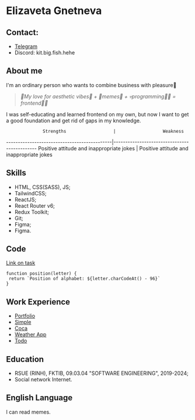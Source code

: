 # Elizaveta Gnetneva

## Сontact: 

- [Telegram](https://t.me/kittoruFromHell)
- Discord: kit.big.fish.hehe


## About me

I'm an ordinary person who wants to combine business with pleasure🌸 

> *🌊My love for aesthetic vibes🌼 + 💅memes🤡 + 💀programming👩‍💻 = frontend🔨🦈*

I was self-educating and learned frontend on my own, but now I want to get a good foundation and get rid of gaps in my knowledge.

                  Strengths                  |                  Weakness
---------------------------------------------|---------------------------------------------
  Positive attitude and inappropriate jokes  |  Positive attitude and inappropriate jokes


## Skills

- HTML, CSS(SASS), JS;
- TailwindCSS;
- ReactJS;
- React Router v6;
- Redux Toolkit;
- Git;
- Figma;
- Figma.


## Code

[Link on task](https://www.codewars.com/kata/reviews/5808e2076b65bff355000091/groups/58785870d166c7dfc1000783)

```
function position(letter) {
 return `Position of alphabet: ${letter.charCodeAt() - 96}`
}
```


## Work Experience

- [Portfolio](https://kittoru.github.io/Portfolio-2024/)
- [Simple](https://kittoru.github.io/Simple/)
- [Coca](https://kittoru.github.io/Coca/)
- [Weather App](https://kittoru.github.io/weather-redux/)
- [Todo](https://kittoru.github.io/Todo-List/)


## Education

- RSUE (RINH), FKTIB, 09.03.04 "SOFTWARE ENGINEERING", 2019-2024;
- Social network Internet.


## English Language

I can read memes.




